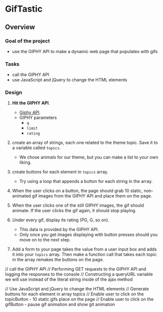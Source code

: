 # GifTastic

## Overview
### Goal of the project 
- use the GIPHY API to make a dynamic web page that populates with gifs
### Tasks 
- call the GIPHY API 
- use JavaScript and jQuery to change the HTML elements 


### Design
1. **Hit the GIPHY API**.
   * [Giphy API](https://developers.giphy.com/docs/).
   * GIPHY parameters
     * `q`
     * `limit`
     * `rating`

2. create an array of strings, each one related to the theme topic. Save it to a variable called `topics`.
   * We chose animals for our theme, but you can make a list to your own liking.

3. create buttons for each element in `topics` array.  
   * Try using a loop that appends a button for each string in the array.

4. When the user clicks on a button, the page should grab 10 static, non-animated gif images from the GIPHY API and place them on the page.

5. When the user clicks one of the still GIPHY images, the gif should animate. If the user clicks the gif again, it should stop playing.

6. Under every gif, display its rating (PG, G, so on).
   * This data is provided by the GIPHY API.
   * Only once you get images displaying with button presses should you move on to the next step.

7. Add a form to your page takes the value from a user input box and adds it into your `topics` array. Then make a function call that takes each topic in the array remakes the buttons on the page.

// call the GIPHY API 
// Performing GET requests to the GIPHY API and logging the responses to the console
// Constructing a queryURL variable we will use instead of the literal string inside of the ajax method

// Use JavaScript and jQuery to change the HTML elements
    // Generate buttons for each element in array topics
    // Enable user to click on the topicButton - 10 static gifs place on the page
    // Enable user to click on the gifButton - pause gif animation and show git animation 